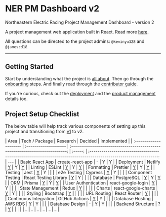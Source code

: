 # NER PM Dashboard v2

Northeastern Electric Racing Project Management Dashboard - version 2

A project management web application built in React.
Read more [here](https://github.com/Northeastern-Electric-Racing/PM-Dashboard-v2/blob/main/Docs/About.md).

All questions can be directed to the project admins: `@kevinyu328` and `@jamescd18`.

---

## Getting Started

Start by understanding what the project is [all about](https://github.com/Northeastern-Electric-Racing/PM-Dashboard-v2/blob/main/Docs/About.md).
Then go through the [onboarding](https://github.com/Northeastern-Electric-Racing/PM-Dashboard-v2/blob/main/Docs/Onboarding.md) steps.
And finally read through the [contributor guide](https://github.com/Northeastern-Electric-Racing/PM-Dashboard-v2/blob/main/Docs/ContributorGuide.md).

If you're curious, check out the [deployment](https://github.com/Northeastern-Electric-Racing/PM-Dashboard-v2/blob/main/Docs/Deployment.md) and the [product management](https://github.com/Northeastern-Electric-Racing/PM-Dashboard-v2/blob/main/Docs/ProductManagement.md) details too.

## Project Setup Checklist

The below table will help track various components of setting up this project and transitioning from [v1](https://github.com/Northeastern-Electric-Racing/PM-Dashboard-v1) to v2.

| Area                   | Tech / Package        |                                    Research                                    | Decided |                                                    Implemented                                                     |
| :--------------------- | :-------------------- | :----------------------------------------------------------------------------: | :-----: | :----------------------------------------------------------------------------------------------------------------: | --- |
| Basic React App        | create-react-app      |                                       -                                        |    Y    | [Y](https://github.com/Northeastern-Electric-Racing/PM-Dashboard-v2/tree/6762c180ade9801712fac20f0bc1cc32d7176326) |
| Deployment             | Netlify               | [Y](https://github.com/Northeastern-Electric-Racing/PM-Dashboard-v2/issues/1)  |    Y    | [Y](https://github.com/Northeastern-Electric-Racing/PM-Dashboard-v2/tree/8066a8e7ea9e8fe23b73753a4078f50490544b7f) |
| Linting                | ESLint                | [Y](https://github.com/Northeastern-Electric-Racing/PM-Dashboard-v2/issues/6)  |    Y    |                    [Y](https://github.com/Northeastern-Electric-Racing/PM-Dashboard-v2/pull/45)                    |
| Formatting             | Prettier              | [Y](https://github.com/Northeastern-Electric-Racing/PM-Dashboard-v2/issues/6)  |    Y    |                    [Y](https://github.com/Northeastern-Electric-Racing/PM-Dashboard-v2/pull/45)                    |
| Testing                | Jest                  | [Y](https://github.com/Northeastern-Electric-Racing/PM-Dashboard-v2/issues/7)  |    Y    |                                                                                                                    |     |
| e2e Testing            | Cypress               | [Y](https://github.com/Northeastern-Electric-Racing/PM-Dashboard-v2/issues/5)  |    Y    |                                                                                                                    |     |
| Component Testing      | React Testing Library | [Y](https://github.com/Northeastern-Electric-Racing/PM-Dashboard-v2/issues/16) |    Y    |                                                                                                                    |     |
| Database               | PostgreSQL            | [Y](https://github.com/Northeastern-Electric-Racing/PM-Dashboard-v2/issues/4)  |    Y    |                    [Y](https://github.com/Northeastern-Electric-Racing/PM-Dashboard-v2/pull/41)                    |
| ORM                    | Prisma                | [Y](https://github.com/Northeastern-Electric-Racing/PM-Dashboard-v2/issues/2)  |    Y    |                    [Y](https://github.com/Northeastern-Electric-Racing/PM-Dashboard-v2/pull/41)                    |
| User Authentication    | react-google-login    | [Y](https://github.com/Northeastern-Electric-Racing/PM-Dashboard-v2/issues/17) |    Y    |                                                                                                                    |     |
| State Management       | Redux                 | [Y](https://github.com/Northeastern-Electric-Racing/PM-Dashboard-v2/issues/18) |         |                                                                                                                    |     |
| Charts                 | react-google-charts   | [Y](https://github.com/Northeastern-Electric-Racing/PM-Dashboard-v2/issues/20) |    Y    |                                                                                                                    |     |
| Styling                | Bootstrap             | [Y](https://github.com/Northeastern-Electric-Racing/PM-Dashboard-v2/issues/19) |         |                                                                                                                    |     |
| URL Routing            | React Router          | [Y](https://github.com/Northeastern-Electric-Racing/PM-Dashboard-v2/issues/21) |         |                                                                                                                    |     |
| Continuous Integration | GitHub Actions        | [Y](https://github.com/Northeastern-Electric-Racing/PM-Dashboard-v2/issues/22) |    Y    |                                                                                                                    |     |
| Database Hosting       | AWS RDS               | [Y](https://github.com/Northeastern-Electric-Racing/PM-Dashboard-v2/issues/23) |    Y    |                                                                                                                    |     |
| Database Design        | -                     | [Y](https://github.com/Northeastern-Electric-Racing/PM-Dashboard-v2/issues/37) |    Y    |                                                                                                                    |     |
| Backend Structure      | ?                     | [Y](https://github.com/Northeastern-Electric-Racing/PM-Dashboard-v2/issues/14) |         |                                                                                                                    |     |
| \_                     | \_                    |                                       \_                                       |   \_    |                                                         \_                                                         | \_  |
